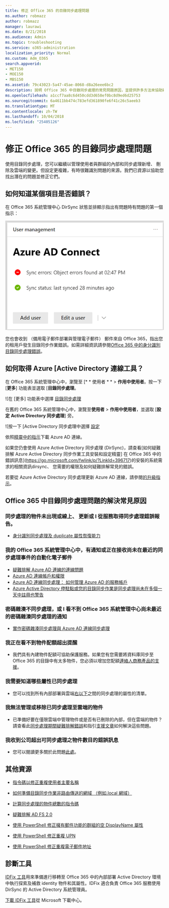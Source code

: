 ```yaml
---
title: 修正 Office 365 的目錄同步處理問題
ms.author: robmazz
author: robmazz
manager: laurawi
ms.date: 8/21/2018
ms.audience: Admin
ms.topic: troubleshooting
ms.service: o365-administration
localization_priority: Normal
ms.custom: Adm_O365
search.appverid:
- MET150
- MOE150
- MBS150
ms.assetid: 79c43023-5a47-45ae-8068-d8a26eee6bc2
description: 說明 Office 365 中目錄同步處理的常見問題原因，並提供許多方法來協助疑難排解和解決它們。
ms.openlocfilehash: a1ccf7aa8c6d450cdd3d658ef0bc8d9ed6d25753
ms.sourcegitcommit: 6a4611bb474c783efd361890fe6f41c26c5aeeb3
ms.translationtype: MT
ms.contentlocale: zh-TW
ms.lasthandoff: 10/04/2018
ms.locfileid: "25405126"
---
```

# <a name="fixing-problems-with-directory-synchronization-for-office-365"></a>修正 Office 365 的目錄同步處理問題

使用目錄同步處理，您可以繼續以管理使用者與群組的內部和同步處理新增、 刪除及雲端的變更。但設定更複雜，有時很難識別問題的來源。我們已資源以協助您找出潛在的問題並修正它們。
  
## <a name="how-do-i-know-if-something-is-wrong"></a>如何知道某個項目是否錯誤？

在 Office 365 系統管理中心 DirSync 狀態並排顯示指出有問題時有問題的第一個指示：
  
![DirSync 狀態磚 admin center preview](media/060006e9-de61-49d5-8979-e77cda198e71.png)
  
您也會收到 （備用電子郵件部署與管理電子郵件） 郵件來自 Office 365，指出您的租用戶發生目錄同步作業錯誤。如需詳細資訊請參閱[Office 365 中的身分識別目錄同步處理錯誤](identify-directory-synchronization-errors.md)。
  
## <a name="how-do-i-get-azure-active-directory-connect-tool"></a>如何取得 Azure [Active Directory 連線工具？

在 Office 365 系統管理中心中，瀏覽至 [* * 使用者 * * \> **作用中使用者**。按一下 [**更多**] 功能表並選取 [**目錄同步處理**。 
  
![在 [更多] 功能表中選擇 [目錄同步處理](media/dc6669e5-c01b-471e-9cdf-04f5d44e1c4b.png)
  
在舊的 Office 365 系統管理中心中，瀏覽至**使用者** \> **作用中使用者**，並選取 [**設定** **Active Directory 同步處理**] 旁。 
  
![按一下 [Active Directory 同步處理中選擇 [設定](media/bd95492b-d65e-4072-a6ee-e562f5f566c3.png)
  
依照[精靈中的指示](set-up-directory-synchronization.md)下載 Azure AD 連線。 
  
如果您仍會使用 Azure Active Directory 同步處理 (DirSync)，請查看[如何疑難排解 Azure Active Directory 同步作業工具安裝和設定精靈] 在 Office 365 中的錯誤訊息](https://go.microsoft.com/fwlink/p/?LinkId=396717)的安裝的系統需求的相關資訊dirsync、 您需要的權限及如何疑難排解常見的錯誤。 
  
若要從 Azure Active Directory 同步處理更新 Azure AD 連線，請參閱[的升級指示](https://go.microsoft.com/fwlink/p/?LinkId=733240)。
  
## <a name="resolving-common-causes-of-problems-with-directory-synchronization-in-office-365"></a>Office 365 中目錄同步處理問題的解決常見原因

### <a name="synchronized-objects-arent-appearing-or-updating-online-or-im-getting-synchronization-error-reports-from-the-service"></a>**同步處理的物件未出現或線上、 更新或 I 從服務取得同步處理錯誤報告。**

- [身分識別同步處理及 duplicate 屬性恢復能力](https://go.microsoft.com/fwlink/p/?LinkID=798300)

### <a name="i-have-an-alert-in-the-office-365-admin-center-or-am-receiving-automated-emails-that-there-hasnt-been-a-recent-synchronization-event"></a>**我的 Office 365 系統管理中心中，有通知或正在接收尚未在最近的同步處理事件的自動化電子郵件**
- [疑難排解 Azure AD 連線的連線問題](https://go.microsoft.com/fwlink/p/?LinkId=820597)
- [Azure AD 連線帳戶和權限](https://go.microsoft.com/fwlink/p/?LinkId=820598)
- [Azure AD 連線同步處理： 如何管理 Azure AD 的服務帳戶](https://go.microsoft.com/fwlink/p/?LinkId=820599)
- [Azure Active Directory 停駐點或您的目錄同步作業是同步處理尚未在多個一天中註冊也警告](https://support.microsoft.com/help/2882421/directory-synchronization-to-azure-active-directory-stops-or-you-re-warned-that-sync-hasn-t-registered-in-more-than-a-day)

### <a name="password-hashes-arent-synchronizing-or-im-seeing-an-alert-in-the-office-365-admin-center-that-there-hasnt-been-a-recent-password-hash-synchronization"></a>**密碼雜湊不同步處理，或 I 看不到 Office 365 系統管理中心尚未最近的密碼雜湊同步處理的通知**
- [實作密碼雜湊同步處理與 Azure AD 連線同步處理](https://docs.microsoft.com/azure/active-directory/hybrid/how-to-connect-password-hash-synchronization)

### <a name="im-seeing-an-alert-that-object-quota-exceeded"></a>**我正在看不到物件配額超出提醒**
- 我們具有內建物件配額可協助保護服務。如果您有您需要將資料庫同步至 Office 365 的目錄中有太多物件，您必須以增加您配額[連絡人商務產品的支援](https://support.office.com/article/32a17ca7-6fa0-4870-8a8d-e25ba4ccfd4b)。

### <a name="i-need-to-know-which-attributes-are-synchronized"></a>**我需要知道哪些屬性已同步處理**
- 您可以找到所有內部部署與雲端[右以下](https://go.microsoft.com/fwlink/p/?LinkId=396719)之間的同步處理的屬性的清單。

### <a name="i-cant-manage-or-remove-objects-that-were-synchronized-to-the-cloud"></a>**我無法管理或移除已同步處理至雲端的物件**
- 已準備好要在僅限雲端中管理物件或是否有已刪除的內部，但在雲端的物件？請查看此[同步處理期間疑難排解錯誤](https://go.microsoft.com/fwlink/p/?linkid=842044)和指引[支援文章](https://go.microsoft.com/fwlink/p/?LinkId=396720)如何解決這些問題。

### <a name="i-got-an-error-message-that-my-company-has-exceeded-the-number-of-objects-that-can-be-synchronized"></a>**我收到公司超出可同步處理之物件數目的錯誤訊息**
- 您可以閱讀更多關於此問題[此處](https://go.microsoft.com/fwlink/p/?LinkId=396721)。
   
## <a name="other-resources"></a>其他資源

- [指令碼以修正重複使用者主要名稱](https://go.microsoft.com/fwlink/p/?LinkId=396725)
    
- [如何準備目錄同步作業非路由傳送的網域 （例如.local 網域）](prepare-a-non-routable-domain-for-directory-synchronization.md)
    
- [計算同步處理的物件總數的指令碼](https://go.microsoft.com/fwlink/p/?LinkId=396726)
    
- [疑難排解 AD FS 2.0](https://go.microsoft.com/fwlink/p/?LinkId=396727)
    
- [使用 PowerShell 修正擁有郵件功能的群組的空 DisplayName 屬性](https://go.microsoft.com/fwlink/p/?LinkId=396728)
    
- [使用 PowerShell 修正重複 UPN](https://go.microsoft.com/fwlink/p/?LinkId=396730)
    
- [使用 PowerShell 修正重複電子郵件地址](https://go.microsoft.com/fwlink/p/?LinkId=396731)
    
## <a name="diagnostic-tools"></a>診斷工具

[IDFix 工具](prepare-directory-attributes-for-synch-with-idfix.md)用來準備進行移轉至 Office 365 中的內部部署 Active Directory 環境中執行探索及補救 identity 物件和其屬性。IDFix 適合負責 Office 365 服務使用 DirSync 的 Active Directory 系統管理員。 

[下載 IDFix 工具](https://go.microsoft.com/fwlink/p/?LinkId=396718)從 Microsoft 下載中心。